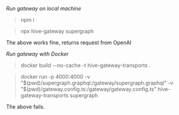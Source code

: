*Run gateway on local machine*

> npm i

> npx hive-gateway supergraph

The above works fine, returns request from OpenAI


*Run gateway with Docker*

> docker build --no-cache -t hive-gateway-transports .

> docker run -p 4000:4000 -v "$(pwd)/supergraph.graphql:/gateway/supergraph.graphql" -v "$(pwd)/gateway.config.ts:/gateway/gateway.config.ts" hive-gateway-transports supergraph

The above fails.
